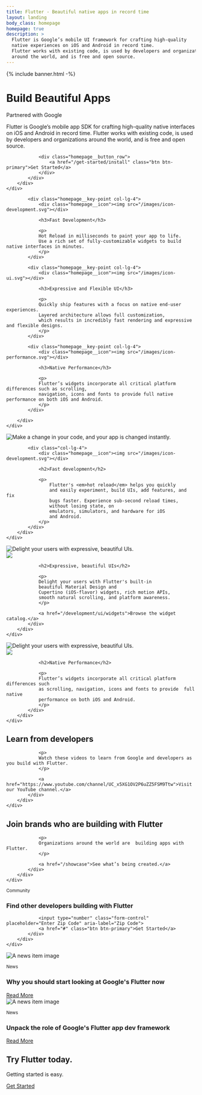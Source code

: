 ```yaml
---
title: Flutter - Beautiful native apps in record time
layout: landing
body_class: homepage
homepage: true
description: >
  Flutter is Google’s mobile UI framework for crafting high-quality
  native experiences on iOS and Android in record time.
  Flutter works with existing code, is used by developers and organizations
  around the world, and is free and open source.
---
```


<div class="homepage__tagline text-center">
  {% include banner.html -%}
</div>

<div class="homepage__hero text-center">
    <h1 class="homepage__hero--text">Build Beautiful Apps</h1>
</div>

<section class="homepage__tagline card text-center">
    <div class="card-body">
        <div class="row">
            <div class="col-md-10 offset-md-1">
                <span class="homepage__tagline__partner">Partnered with Google</span>
                <p class="homepage__tagline__statement">
                Flutter is Google’s mobile app SDK
                for crafting high-quality native interfaces
                on iOS and Android in record time. Flutter works with existing code,
                is used by developers and organizations around the world,
                and is free and open source.
                </p>
            
                <div class="homepage__button_row">
                    <a href="/get-started/install" class="btn btn-primary">Get Started</a>
                </div>
            </div>
        </div>
    </div>
</section>

<section class="homepage__key-points card">
    <div class="card-body">
        <div class="row">

            <div class="homepage__key-point col-lg-4">
                <div class="homepage__icon"><img src="/images/icon-development.svg"></div>
                
                <h3>Fast Development</h3>
    
                <p>
                Hot Reload in milliseconds to paint your app to life.
                Use a rich set of fully-customizable widgets to build native interfaces in minutes.
                </p>
            </div>
    
            <div class="homepage__key-point col-lg-4">
                <div class="homepage__icon"><img src="/images/icon-ui.svg"></div>
                
                <h3>Expressive and Flexible UI</h3>
    
                <p>
                Quickly ship features with a focus on native end-user experiences.
                Layered architecture allows full customization,
                which results in incredibly fast rendering and expressive and flexible designs.
                </p>
            </div>
    
            <div class="homepage__key-point col-lg-4">
                <div class="homepage__icon"><img src="/images/icon-performance.svg"></div>
                
                <h3>Native Performance</h3>
    
                <p>
                Flutter’s widgets incorporate all critical platform differences such as scrolling, 
                navigation, icons and fonts to provide full native performance on both iOS and Android.
                </p>
            </div>
    
        </div>
    </div>
</section>

<section class="homepage__hot-reload card">
    <div class="card-body">
        <div class="row">
            <div class="homepage__card-graphic col-lg-8">
                <img src="/development/tools/images/hot-reload.gif" alt="Make a change in your code, and your app is changed instantly.">
            </div>
            
            <div class="col-lg-4">
                <div class="homepage__icon"><img src="/images/icon-development.svg"></div>
                
                <h2>Fast development</h2>
        
                <p>
                    Flutter's <em>hot reload</em> helps you quickly
                    and easily experiment, build UIs, add features, and fix
                    bugs faster. Experience sub-second reload times,
                    without losing state, on
                    emulators, simulators, and hardware for iOS
                    and Android.
                </p>
            </div>
        </div>
    </div>
</section>

<section class="homepage__beautiful-uis card ">
    <div class="card-body">
        <div class="row">
            <div class="homepage__card-graphic col-lg-8 order-lg-1">
                <img src="/images/homepage/reflectly.png" alt="Delight your users with expressive, beautiful UIs.">
            </div>
            <div class="col-lg-4">
                <div class="homepage__icon"><img src="/images/icon-ui.svg"></div>
                
                <h2>Expressive, beautiful UIs</h2>

                <p>
                Delight your users with Flutter's built-in
                beautiful Material Design and
                Cupertino (iOS-flavor) widgets, rich motion APIs,
                smooth natural scrolling, and platform awareness.
                </p>
                
                <a href="/development/ui/widgets">Browse the widget catalog.</a>
            </div>
        </div>
    </div>
</section>

<section class="homepage__native-performance card ">
    <div class="card-body">
        <div class="row">
            <div class="homepage__card-graphic col-lg-8">
                <img src="/images/homepage/platform-parity.png" alt="Delight your users with expressive, beautiful UIs.">
            </div>
            <div class="col-lg-4">
                <div class="homepage__icon"><img src="/images/icon-performance.svg"></div>
                
                <h2>Native Performance</h2>

                <p>
                Flutter’s widgets incorporate all critical platform differences such
                as scrolling, navigation, icons and fonts to provide  full native
                performance on both iOS and Android.
                </p>
            </div>
        </div>
    </div>
</section>

<section class="homepage__learn card ">
    <div class="card-body">
        <div class="row">
            <div class="homepage__card-graphic col-lg-8 order-lg-1">
                <!-- TODO(fguerrero): Add images for this section -->
            </div>
            <div class="col-lg-4">
                <h2>Learn from developers</h2>

                <p>
                Watch these videos to learn from Google and developers as you build with Flutter.
                </p>
                
                <a href="https://www.youtube.com/channel/UC_x5XG1OV2P6uZZ5FSM9Ttw">Visit our YouTube channel.</a>
            </div>
        </div>
    </div>
</section>

<section class="homepage__use-cases card ">
    <div class="card-body">
        <div class="row">
            <div class="homepage__card-graphic col-lg-8 order-lg-1">
                <!-- TODO(fguerrero): Add images for this section -->
            </div>
            <div class="col-lg-4">
                <h2>Join brands who are building with Flutter</h2>

                <p>
                Organizations around the world are  building apps with Flutter.
                </p>
                
                <a href="/showcase">See what’s being created.</a>
            </div>
        </div>
    </div>
</section>

<section class="homepage__community card ">
    <div class="card-body">
        <div class="row">
            <div class="homepage__card-graphic col-lg-8 order-lg-1">
                <!-- TODO(fguerrero): Add map for this section -->
            </div>
            <div class="col-lg-4">
                <p><small class="text-muted">Community</small></p>
                <h3>Find other developers building with Flutter</h3>
                
                <input type="number" class="form-control" placeholder="Enter Zip Code" aria-label="Zip Code">
                <a href="#" class="btn btn-primary">Get Started</a>
            </div>
        </div>
    </div>
</section>

<div class="homepage__news card-deck">
    <div class="card">
        <img class="card-img-top" src="/images/homepage/news-1.png" alt="A news item image">
        <div class="card-body">
            <p class="card-text"><small class="text-muted">News</small></p>
            <h3>Why you should start looking at Google's Flutter now</h3>
            <a href="#">Read More</a>
        </div>
    </div>
    <div class="card">
        <img class="card-img-top" src="/images/homepage/news-2.png" alt="A news item image">
        <div class="card-body">
            <p class="card-text"><small class="text-muted">News</small></p>
            <h3>Unpack the role of Google's Flutter app dev framework </h3>
            <a href="#">Read More</a>
        </div>
    </div>
</div>

<section class="homepage__try card text-center">
    <div class="card-body">
        <h2 class="homepage__try__headline">Try Flutter today.</h2>
        <p class="homepage__try__body">Getting started is easy.</p>
        <a class="homepage__try__cta btn btn-primary" href="/get-started/install">Get Started</a>
    </div>
</section>
